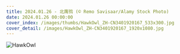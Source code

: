 ```yaml
---
title: 2024.01.26 - 北鹰鸮 (© Remo Savisaar/Alamy Stock Photo)
date: 2024.01.26 00:00:00
cover_index: /images/thumbs/HawkOwl_ZH-CN3401920167_533x300.jpg
cover_detail: /images/HawkOwl_ZH-CN3401920167_1920x1080.jpg
---
```


![HawkOwl](/images/HawkOwl_ZH-CN3401920167_1920x1080.jpg)
